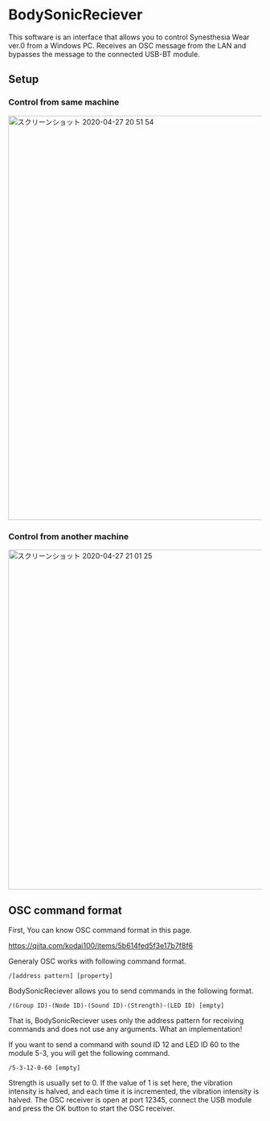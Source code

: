 # BodySonicReciever

This software is an interface that allows you to control Synesthesia Wear ver.0 from a Windows PC.
Receives an OSC message from the LAN and bypasses the message to the connected USB-BT module.

## Setup
### Control from same machine
<img width="805" alt="スクリーンショット 2020-04-27 20 51 54" src="https://user-images.githubusercontent.com/3236256/80369258-f0064180-88c8-11ea-80a8-3ff903dc1ae5.png">

### Control from another machine 
<img width="677" alt="スクリーンショット 2020-04-27 21 01 25" src="https://user-images.githubusercontent.com/3236256/80370074-4f188600-88ca-11ea-961f-3402821a99e8.png">

## OSC command format
First, You can know OSC command format in this page.

https://qiita.com/kodai100/items/5b614fed5f3e17b7f8f6

Generaly OSC works with following command format.
~~~
/[address pattern] [property]
~~~

BodySonicReciever allows you to send commands in the following format.

~~~
/(Group ID)-(Node ID)-(Sound ID)-(Strength)-(LED ID) [empty]
~~~

That is, BodySonicReciever uses only the address pattern for receiving commands and does not use any arguments. What an implementation!

If you want to send a command with sound ID 12 and LED ID 60 to the module 5-3, you will get the following command.

~~~
/5-3-12-0-60 [empty]
~~~

 Strength is usually set to 0. If the value of 1 is set here, the vibration intensity is halved, and each time it is incremented, the vibration intensity is halved. The OSC receiver is open at port 12345, connect the USB module and press the OK button to start the OSC receiver.
